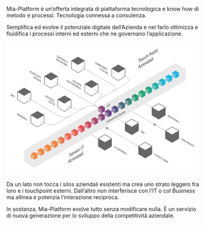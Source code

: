 
Mia-Platform è un’offerta integrata di piattaforma tecnologica e know how di metodo e processi.
Tecnologia connessa a consulenza.

Semplifica ed evolve il potenziale digitale dell’Azienda e nel farlo ottimizza e fluidifica i processi interni ed esterni che ne governano l’applicazione.

![](img/piattaforma.PNG)

Da un lato non tocca i silos aziendali esistenti ma crea uno strato leggero fra loro e i touchpoint esterni. Dall’altro non interferisce con l’IT o col Business ma allinea e potenzia l’interazione reciproca.

In sostanza, Mia-Platform evolve tutto senza modificare nulla. È un servizio di nuova generazione per lo sviluppo della competitività aziendale.
